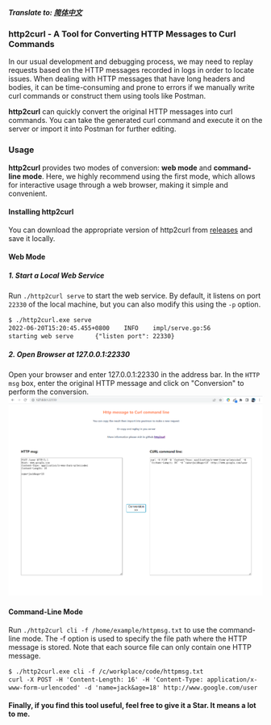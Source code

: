 ##### Translate to: [简体中文](README_zh.md)
### http2curl - A Tool for Converting HTTP Messages to Curl Commands
In our usual development and debugging process, we may need to replay requests based on the HTTP messages recorded in logs in order to locate issues. When dealing with HTTP messages that have long headers and bodies, it can be time-consuming and prone to errors if we manually write curl commands or construct them using tools like Postman.

**http2curl** can quickly convert the original HTTP messages into curl commands. You can take the generated curl command and execute it on the server or import it into Postman for further editing.

### Usage
**http2curl** provides two modes of conversion: **web mode** and **command-line mode**. Here, we highly recommend using the first mode, which allows for interactive usage through a web browser, making it simple and convenient.

#### Installing http2curl
You can download the appropriate version of http2curl from [releases](https://github.com/liaojiansong/http2curl/releases) and save it locally.

#### Web Mode
##### 1. Start a Local Web Service
Run `./http2curl serve` to start the web service. By default, it listens on port `22330` of the local machine, but you can also modify this using the `-p` option.

```shell
$ ./http2curl.exe serve
2022-06-20T15:20:45.455+0800    INFO    impl/serve.go:56        starting web serve      {"listen port": 22330}
```
##### 2. Open Browser at 127.0.0.1:22330
Open your browser and enter 127.0.0.1:22330 in the address bar. In the `HTTP msg` box, enter the original HTTP message and click on "Conversion" to perform the conversion.
![](./images/web-example.png)
#### Command-Line Mode
Run `./http2curl cli -f /home/example/httpmsg.txt` to use the command-line mode. The -f option is used to specify the file path where the HTTP message is stored. Note that each source file can only contain one HTTP message.

```shell
$ ./http2curl.exe cli -f /c/workplace/code/httpmsg.txt
curl -X POST -H 'Content-Length: 16' -H 'Content-Type: application/x-www-form-urlencoded' -d 'name=jack&age=18' http://www.google.com/user
```

#### Finally, if you find this tool useful, feel free to give it a **Star**. It means a lot to me.
